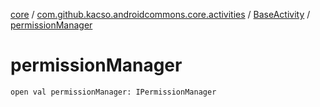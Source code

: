 [core](../../index.md) / [com.github.kacso.androidcommons.core.activities](../index.md) / [BaseActivity](index.md) / [permissionManager](./permission-manager.md)

# permissionManager

`open val permissionManager: IPermissionManager`